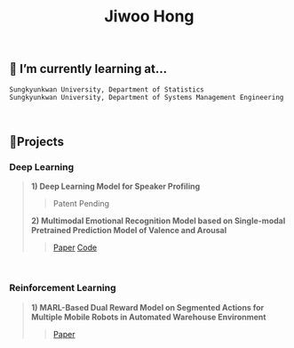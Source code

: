 <h1 align="center"> Jiwoo Hong</h1>

<br/>

## 🌱 I’m currently learning at...

~~~
Sungkyunkwan University, Department of Statistics
Sungkyunkwan University, Department of Systems Management Engineering
~~~

<br/>

## 🔭Projects
### Deep Learning

> **1) Deep Learning Model for Speaker Profiling**
>
> > Patent Pending
> 
> **2) Multimodal Emotional Recognition Model based on Single-modal Pretrained Prediction Model of Valence and Arousal**
>
> > [Paper](https://www.dbpia.co.kr/journal/articleDetail?nodeId=NODE11113938&language=ko_KR&hasTopBanner=true) [Code](https://github.com/jiwooya1000/KOR-Multimodal-Emotion-Recognition)

<br/>

### Reinforcement Learning
> **1) MARL-Based Dual Reward Model on Segmented Actions for Multiple Mobile Robots in Automated Warehouse Environment**
> 
> > [Paper](https://www.mdpi.com/2076-3417/12/9/4703)
